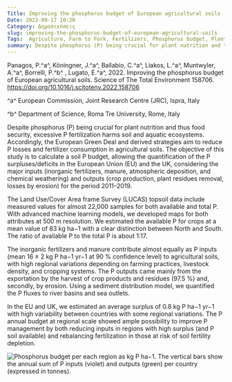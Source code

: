 ```yaml
---
Title: Improving the phosphorus budget of European agricultural soils
Date: 2022-09-17 10:20
Category: Δημοσιεύσεις
slug: improving-the-phosphorus-budget-of-european-agricultural-soils
Tags:  Agriculture, Farm to Fork, Fertilizers, Phosphorus budget, Plant uptake
summary: Despite phosphorus (P) being crucial for plant nutrition and thus food security, excessive P fertilization harms soil and aquatic ecosystems. Accordingly, the European Green Deal and derived strategies aim to reduce P losses and fertilizer consumption in agricultural soils. The objective of this study is to calculate a soil P budget, allowing the quantification of the P surpluses/deficits in the European Union (EU) and the UK, considering the major inputs (inorganic fertilizers, manure, atmospheric deposition, and chemical weathering) and outputs (crop production, plant residues removal, losses by erosion) for the period 2011–2019.
---
```


Panagos, P.^a^, Köningner, J.^a^, Ballabio, C.^a^, Liakos, L.^a^, Muntwyler, A.^a^, Borrelli, P.^b^ , Lugato, E.^a^, 2022. Improving the phosphorus budget of European agricultural soils. Science of The Total Environment 158706. https://doi.org/10.1016/j.scitotenv.2022.158706

^a^ European Commission, Joint Research Centre (JRC), Ispra, Italy

^b^ Department of Science, Roma Tre University, Rome, Italy



Despite phosphorus (P) being crucial for plant nutrition and thus food security, excessive P fertilization harms soil and aquatic ecosystems. Accordingly, the European Green Deal and derived strategies aim to reduce P losses and fertilizer consumption in agricultural soils. The objective of this study is to calculate a soil P budget, allowing the quantification of the P surpluses/deficits in the European Union (EU) and the UK, considering the major inputs (inorganic fertilizers, manure, atmospheric deposition, and chemical weathering) and outputs (crop production, plant residues removal, losses by erosion) for the period 2011–2019.

The Land Use/Cover Area frame Survey (LUCAS) topsoil data include measured values for almost 22,000 samples for both available and total P. With advanced machine learning models, we developed maps for both attributes at 500 m resolution. We estimated the available P for crops at a mean value of 83 kg ha−1 with a clear distinction between North and South. The ratio of available P to the total P is about 1:17.

The inorganic fertilizers and manure contribute almost equally as P inputs (mean 16 ± 2 kg P ha−1 yr−1 at 90 % confidence level) to agricultural soils, with high regional variations depending on farming practices, livestock density, and cropping systems. The P outputs came mainly from the exportation by the harvest of crop products and residues (97.5 %) and, secondly, by erosion. Using a sediment distribution model, we quantified the P fluxes to river basins and sea outlets.

In the EU and UK, we estimated an average surplus of 0.8 kg P ha−1 yr−1 with high variability between countries with some regional variations. The P annual budget at regional scale showed ample possibility to improve P management by both reducing inputs in regions with high surplus (and P soil available) and rebalancing fertilization in those at risk of soil fertility depletion.

![Phosphorus budget per each region as kg P ha−1. The vertical bars show the annual sum of P inputs (violet) and outputs (green) per country (expressed in tonnes).]({static}images/1-s2.0-S0048969722058053-gr9.jpg)

